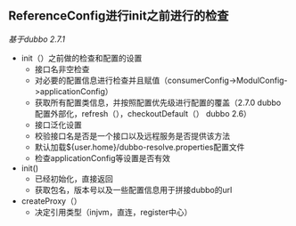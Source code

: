 ## ReferenceConfig进行init之前进行的检查

*基于dubbo 2.7.1*

- init（）之前做的检查和配置的设置
  - 接口名非空检查
  - 对必要的配置信息进行检查并且赋值（consumerConfig->ModulConfig->applicationConfig）
  - 获取所有配置类信息，并按照配置优先级进行配置的覆盖（2.7.0 dubbo 配置外部化，refresh（），checkoutDefault（） dubbo 2.6）
  - 接口泛化设置
  - 校验接口名是否是一个接口以及远程服务是否提供该方法
  - 默认加载${user.home}/dubbo-resolve.properties配置文件
  - 检查applicationConfig等设置是否有效
- init()
  - 已经初始化，直接返回
  - 获取包名，版本号以及一些配置信息用于拼接dubbo的url
- createProxy（）
  - 决定引用类型（injvm，直连，register中心）